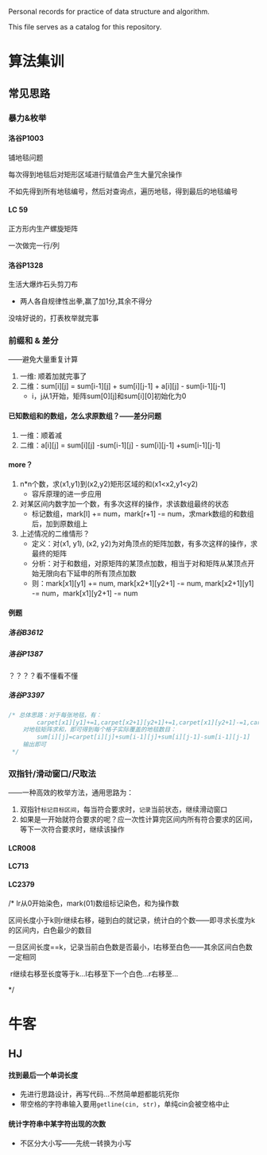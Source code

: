 Personal records for practice of data structure and algorithm.

This file serves as a catalog for this repository.



# 算法集训

## 常见思路

### 暴力&枚举

#### 洛谷P1003

铺地毯问题

每次得到地毯后对矩形区域进行赋值会产生大量冗余操作

不如先得到所有地毯编号，然后对查询点，遍历地毯，得到最后的地毯编号



#### LC 59

正方形内生产螺旋矩阵

一次做完一行/列



#### 洛谷P1328

生活大爆炸石头剪刀布

- 两人各自规律性出拳,赢了加1分,其余不得分

没啥好说的，打表枚举就完事



### 前缀和 & 差分

——避免大量重复计算

1. 一维: 顺着加就完事了
2. 二维：sum\[i][j] = sum\[i-1][j] + sum\[i][j-1] + a\[i][j] - sum\[i-1][j-1]
   - i，j从1开始，矩阵sum\[0][j]和sum\[i][0]初始化为0

#### 已知数组和的数组，怎么求原数组？——差分问题

1. 一维：顺着减
2. 二维：a\[i][j] = sum\[i][j] -sum\[i-1][j] - sum\[i][j-1] +sum\[i-1][j-1]

#### more？

1. n*n个数，求(x1,y1)到(x2,y2)矩形区域的和(x1<x2,y1<y2)
   - 容斥原理的进一步应用
2. 对某区间内数字加一个数，有多次这样的操作，求该数组最终的状态
   - 标记数组，mark[l] += num，mark[r+1] -= num，求mark数组的和数组后，加到原数组上
3. 上述情况的二维情形？
   - 定义：对(x1, y1), (x2, y2)为对角顶点的矩阵加数，有多次这样的操作，求最终的矩阵
   - 分析：对于和数组，对原矩阵的某顶点加数，相当于对和矩阵从某顶点开始无限向右下延申的所有顶点加数
   - 则：mark\[x1][y1] += num, mark\[x2+1][y2+1] -= num, mark\[x2+1][y1] -= num，mark\[x1][y2+1] -= num

#### 例题

##### 洛谷B3612

##### 洛谷P1387

？？？？看不懂看不懂

##### 洛谷P3397

```C++
/* 总体思路：对于每张地毯，有：
        carpet[x1][y1]+=1,carpet[x2+1][y2+1]+=1,carpet[x1][y2+1]-=1,carpet[x2+1][y1]-=1
    对地毯矩阵求和，即可得到每个格子实际覆盖的地毯数目：
        sum[i][j]=carpet[i][j]+sum[i-1][j]+sum[i][j-1]-sum[i-1][j-1]
    输出即可
 */
```

### 双指针/滑动窗口/尺取法

——一种高效的枚举方法，通用思路为：

1. 双指针`标记目标区间`，每当符合要求时，`记录`当前状态，继续滑动窗口
2. 如果是一开始就符合要求的呢？应一次性计算完区间内所有符合要求的区间，等下一次符合要求时，继续该操作

#### LCR008

#### LC713

#### LC2379

  /* lr从0开始染色，mark(01)数组标记染色，和为操作数

​    区间长度小于k则r继续右移，碰到白的就记录，统计白的个数——即寻求长度为k的区间内，白色最少的数目

​    一旦区间长度==k，记录当前白色数是否最小，l右移至白色——其余区间白色数一定相同

​    r继续右移至长度等于k...l右移至下一个白色...r右移至...

   */


















# 牛客

## HJ

#### 找到最后一个单词长度

- 先进行思路设计，再写代码...不然简单题都能坑死你
- 带空格的字符串输入要用`getline(cin, str)`，单纯cin会被空格中止

#### 统计字符串中某字符出现的次数

- 不区分大小写——先统一转换为小写